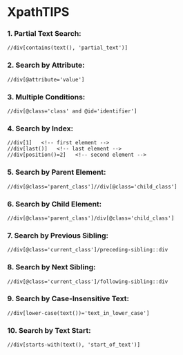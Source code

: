 # XpathTIPS

### 1. Partial Text Search:
```xpath
//div[contains(text(), 'partial_text')]
```
### 2. Search by Attribute:
```xpath
//div[@attribute='value']
```
### 3. Multiple Conditions:
```xpath
//div[@class='class' and @id='identifier']
```
### 4. Search by Index:
```xpath
//div[1]   <!-- first element -->
//div[last()]   <!-- last element -->
//div[position()=2]   <!-- second element -->
```
### 5. Search by Parent Element:
```xpath
//div[@class='parent_class']//div[@class='child_class']
```
### 6. Search by Child Element:
```xpath
//div[@class='parent_class']/div[@class='child_class']
```
### 7. Search by Previous Sibling:
```xpath
//div[@class='current_class']/preceding-sibling::div
```
### 8. Search by Next Sibling:
```xpath
//div[@class='current_class']/following-sibling::div
```
### 9. Search by Case-Insensitive Text:
```xpath
//div[lower-case(text())='text_in_lower_case']
```
### 10. Search by Text Start:
```xpath
//div[starts-with(text(), 'start_of_text')]
```
